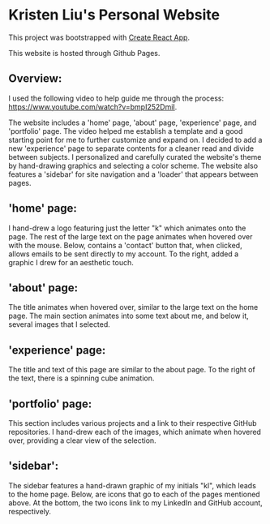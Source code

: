 # Kristen Liu's Personal Website

This project was bootstrapped with [Create React App](https://github.com/facebook/create-react-app).

This website is hosted through Github Pages.

## Overview:

I used the following video to help guide me through the process: https://www.youtube.com/watch?v=bmpI252DmiI. 

The website includes a 'home' page, 'about' page, 'experience' page, and 'portfolio' page. The video helped me establish a template and a good starting point for me to further customize and expand on. I decided to add a new 'experience' page to separate contents for a cleaner read and divide between subjects. I personalized and carefully curated the website's theme by hand-drawing graphics and selecting a color scheme. The website also features a 'sidebar' for site navigation and a 'loader' that appears between pages.

## 'home' page:

I hand-drew a logo featuring just the letter "k" which animates onto the page. The rest of the large text on the page animates when hovered over with the mouse. Below, contains a 'contact' button that, when clicked, allows emails to be sent directly to my account. To the right, added a graphic I drew for an aesthetic touch.

## 'about' page:

The title animates when hovered over, similar to the large text on the home page. The main section animates into some text about me, and below it, several images that I selected.

## 'experience' page:

The title and text of this page are similar to the about page. To the right of the text, there is a spinning cube animation.

## 'portfolio' page:

This section includes various projects and a link to their respective GitHub repositories. I hand-drew each of the images, which animate when hovered over, providing a clear view of the selection. 


## 'sidebar':

The sidebar features a hand-drawn graphic of my initials "kl", which leads to the home page. Below, are icons that go to each of the pages mentioned above. At the bottom, the two icons link to my LinkedIn and GitHub account, respectively.








